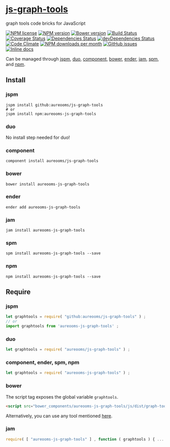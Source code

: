 [js-graph-tools](http://aureooms.github.io/js-graph-tools)
==

graph tools code bricks for JavaScript

[![NPM license](http://img.shields.io/npm/l/aureooms-js-graph-tools.svg?style=flat)](https://raw.githubusercontent.com/aureooms/js-graph-tools/master/LICENSE)
[![NPM version](http://img.shields.io/npm/v/aureooms-js-graph-tools.svg?style=flat)](https://www.npmjs.org/package/aureooms-js-graph-tools)
[![Bower version](http://img.shields.io/bower/v/aureooms-js-graph-tools.svg?style=flat)](http://bower.io/search/?q=aureooms-js-graph-tools)
[![Build Status](http://img.shields.io/travis/aureooms/js-graph-tools.svg?style=flat)](https://travis-ci.org/aureooms/js-graph-tools)
[![Coverage Status](http://img.shields.io/coveralls/aureooms/js-graph-tools.svg?style=flat)](https://coveralls.io/r/aureooms/js-graph-tools)
[![Dependencies Status](http://img.shields.io/david/aureooms/js-graph-tools.svg?style=flat)](https://david-dm.org/aureooms/js-graph-tools#info=dependencies)
[![devDependencies Status](http://img.shields.io/david/dev/aureooms/js-graph-tools.svg?style=flat)](https://david-dm.org/aureooms/js-graph-tools#info=devDependencies)
[![Code Climate](http://img.shields.io/codeclimate/github/aureooms/js-graph-tools.svg?style=flat)](https://codeclimate.com/github/aureooms/js-graph-tools)
[![NPM downloads per month](http://img.shields.io/npm/dm/aureooms-js-graph-tools.svg?style=flat)](https://www.npmjs.org/package/aureooms-js-graph-tools)
[![GitHub issues](http://img.shields.io/github/issues/aureooms/js-graph-tools.svg?style=flat)](https://github.com/aureooms/js-graph-tools/issues)
[![Inline docs](http://inch-ci.org/github/aureooms/js-graph-tools.svg?branch=master&style=shields)](http://inch-ci.org/github/aureooms/js-graph-tools)

Can be managed through [jspm](https://github.com/jspm/jspm-cli),
[duo](https://github.com/duojs/duo),
[component](https://github.com/componentjs/component),
[bower](https://github.com/bower/bower),
[ender](https://github.com/ender-js/Ender),
[jam](https://github.com/caolan/jam),
[spm](https://github.com/spmjs/spm),
and [npm](https://github.com/npm/npm).

## Install

### jspm
```terminal
jspm install github:aureooms/js-graph-tools
# or
jspm install npm:aureooms-js-graph-tools
```
### duo
No install step needed for duo!

### component
```terminal
component install aureooms/js-graph-tools
```

### bower
```terminal
bower install aureooms-js-graph-tools
```

### ender
```terminal
ender add aureooms-js-graph-tools
```

### jam
```terminal
jam install aureooms-js-graph-tools
```

### spm
```terminal
spm install aureooms-js-graph-tools --save
```

### npm
```terminal
npm install aureooms-js-graph-tools --save
```

## Require
### jspm
```js
let graphtools = require( "github:aureooms/js-graph-tools" ) ;
// or
import graphtools from 'aureooms-js-graph-tools' ;
```
### duo
```js
let graphtools = require( "aureooms/js-graph-tools" ) ;
```

### component, ender, spm, npm
```js
let graphtools = require( "aureooms-js-graph-tools" ) ;
```

### bower
The script tag exposes the global variable `graphtools`.
```html
<script src="bower_components/aureooms-js-graph-tools/js/dist/graph-tools.min.js"></script>
```
Alternatively, you can use any tool mentioned [here](http://bower.io/docs/tools/).

### jam
```js
require( [ "aureooms-js-graph-tools" ] , function ( graphtools ) { ... } ) ;
```